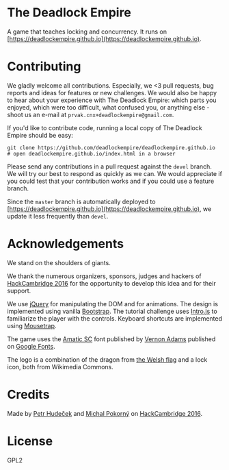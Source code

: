 The Deadlock Empire
===

A game that teaches locking and concurrency. It runs on
[https://deadlockempire.github.io](https://deadlockempire.github.io).

Contributing
===

We gladly welcome all contributions. Especially, we <3 pull requests, bug
reports and ideas for features or new challenges. We would also be happy to
hear about your experience with The Deadlock Empire: which parts you enjoyed,
which were too difficult, what confused you, or anything else - shoot us
an e-mail at `prvak.cnx+deadlockempire@gmail.com`.

If you'd like to contribute code, running a local copy of The Deadlock Empire
should be easy:
```
git clone https://github.com/deadlockempire/deadlockempire.github.io
# open deadlockempire.github.io/index.html in a browser
```

Please send any contributions in a pull request against the `devel` branch.
We will try our best to respond as quickly as we can. We would appreciate if
you could test that your contribution works and if you could use a feature
branch.

Since the `master` branch is automatically deployed to
[https://deadlockempire.github.io](https://deadlockempire.github.io),
we update it less frequently than `devel`.

Acknowledgements
===

We stand on the shoulders of giants.

We thank the numerous organizers, sponsors, judges and hackers of
[HackCambridge 2016](https://www.hackcambridge.com/) for the opportunity to
develop this idea and for their support.

We use [jQuery](https://jquery.com/) for manipulating the DOM and for
animations. The design is implemented using vanilla
[Bootstrap](https://getbootstrap.com/). The tutorial challenge uses
[Intro.js](https://usablica.github.io/intro.js/) to familiarize the player
with the controls. Keyboard shortcuts are implemented using [Mousetrap](https://craig.is/killing/mice).

The game uses the [Amatic SC](http://www.fontsquirrel.com/fonts/amatic) font
published by [Vernon Adams](http://www.fontsquirrel.com/fonts/list/foundry/vernon-adams)
published on [Google Fonts](https://www.google.com/fonts).

The logo is a combination of the dragon from
[the Welsh flag](https://commons.wikimedia.org/wiki/File:Flag_of_Wales_2.svg)
and a lock icon, both from Wikimedia Commons.

Credits
===
Made by [Petr Hudeček](http://hudecekpetr.cz) and [Michal
Pokorný](http://rny.cz) on [HackCambridge 2016](https://www.hackcambridge.com/).

License
===
GPL2
